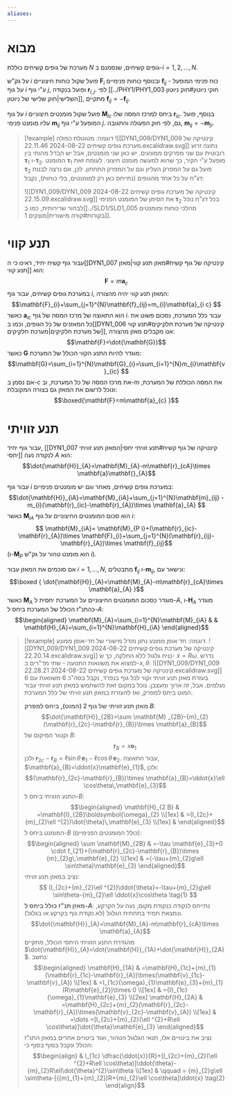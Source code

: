 ```yaml
---
aliases:
---
```



# מבוא
מערכת של גופים קשיחים כוללת $N$ גופים קשיחים, שנסמנם ב-$i=1,2,\dots,N$.

על גק"ש $i$ פועל שקול כוחות חיצוניים $\mathbf{F}_{i}$ ובנוסף כוחות פנימיים $\mathbf{f}_{ij}$ - כוח פנימי המופעל על גוף $i$ ע"י גוף $j$, ופועל בנקודה $\mathbf{r}_{i,j}$. לפי [[../PHY1/PHY1_003 חוקי ניוטון#חוק ניוטון השלישי|חוק שלישי של ניוטון]], מתקיים $\mathbf{f}_{ij}=-\mathbf{f}_{ij}$.

על גוף $i$ פועל שקול מומנטים חיצוניים $\mathbf{M}_{ic}$ ביחס למרכז המסה שלו $\mathbf{r}_{ic}$. בנוסף, פועל עליו מומנט פנימי $\mathbf{m}_{ij}$ המופעל ע"י גוף $j$. גם, לפי חוק הפעולה והתגובה, $\mathbf{m}_{ij}=-\mathbf{m}_{ji}$.

>[!example] דוגמה: מטוטלת כפולה
![[DYN1_009/DYN1_009 קינטיקה של מערכת גופים קשיחים 2024-08-22 22.11.46.excalidraw.svg]]
> נתונה זרוע רובוטית עם שני מפרקים ממונעים. יש כאן שני מומנטים, אבל יש הבדל מהותי בין $\boldsymbol{\tau}_{1}$ ו-$\boldsymbol{\tau}_{2}$. המומנט $\boldsymbol{\tau}_{1}$ מופעל ע"י הקיר, כך שהוא למעשה מומנט חיצוני. לעומת זאת $\boldsymbol{\tau}_{2}$ פועל גם על המפרק העליון וגם על המפרק התחתון. לכן, אם נרצה לבנות דג"ח על כל אחד מהגופים (נתייחס כאן רק למומנטים, בלי כוחות), נקבל:
> 
> ![[DYN1_009/DYN1_009 קינטיקה של מערכת גופים קשיחים 2024-08-22 22.15.09.excalidraw.svg]]
> את הסימן של המומנט הפנימי $\boldsymbol{\tau}_{2}$ בכל דג"ח נוכל לבחור שרירותית, כמו ב[[../SLD1/SLD1_005 מהלכי כוחות ומומנטים בקורות#קורה מישורית|מוצקים 1]].
> 


# תנע קווי
עבור גוף קשיח יחיד, ראינו כי ה[[DYN1_007 קינטיקה של גוף קשיח#מאזן תנע קווי|מאזן תנע קווי]] הוא:
$$\mathbf{F}=m\mathbf{a}_{c}$$
במערכת גופים קשיחים, עבור גוף $i$, המאזן תנע קווי יהיה מהצורה:
$$\mathbf{F}_{i}+\sum_{j=1}^{N}\mathbf{f}_{ij}=m_{i}\mathbf{a}_{i c} $$
כאשר $\mathbf{a}_{ic}$ הוא התאוצה של מרכז המסה של גוף $i$.
עבור כלל המערכת, נסכום פשוט את כל המאזנים של כל הגופים, וכמו ב[[DYN1_006 קינטיקה של מערכת חלקיקים#תנע קווי של מערכת חלקיקים|מערכת חלקיקים]], אנו מקבלים מאזן מהצורה:
$$\mathbf{F}=\dot{\mathbf{G}}$$
כאשר $\mathbf{G}$ מוגדר להיות התנע הקווי הכולל של המערכת:
$$\mathbf{G}=\sum_{i=1}^{N}\mathbf{G}_{i}=\sum_{i=1}^{N}m_{i}\mathbf{v}_{ic}  $$
אם נסמן ב-$c$ את מרכז המסה של כל המערכת, וב-$m$ את המסה הכוללת של המערכת, ונוכל לרשום את המאזן גם בצורה המקובלת:
$$\boxed{\mathbf{F}=m\mathbf{a}_{c} }$$

# תנע זוויתי
עבור גוף יחיד, [[DYN1_007 קינטיקה של גוף קשיח#תנע זוויתי יחסי|המאזן תנע זוויתי יחסי]] לנקודה נעה $A$ הוא:
$$\dot{\mathbf{H}}_{A}=\mathbf{M}_{A}-m\mathbf{r}_{cA}\times \mathbf{a}\mathbf{}_{A}$$

עבור גוף $i$ במערכת גופים קשיחים, מאחר וגם יש מומנטים פנימיים:
$$\dot{\mathbf{H}}_{iA}=\mathbf{M}_{iA}+\sum_{j=1}^{N}\mathbf{m}_{ij} -m_{i}(\mathbf{r}_{ic}-\mathbf{r}_{A})\times \mathbf{a}_{A} $$
כאשר $\mathbf{M}_{iA}$ הוא סכום המומנטים החיצוניים על גוף $i$:
$$ \mathbf{M}_{iA}= \mathbf{M}_{P i}+(\mathbf{r}_{ic}-\mathbf{r}_{A})\times \mathbf{F}_{i}+\sum_{j=1}^{N}(\mathbf{r}_{ij}-\mathbf{r}_{A})\times \mathbf{f}_{ij}$$
(ו-$\mathbf{M}_{P}$ הוא מומנט טהור על גק"ש $i$).

אם סוכמים את המאזן עבור $i=1,\dots,N$, מתבטלים $\mathbf{f}_{ij}$ ו-$\mathbf{m}_{ij}$, ונישאר עם:
$$\boxed {
\dot{\mathbf{H}}_{A}=\mathbf{M}_{A}-m\mathbf{r}_{cA}\times \mathbf{a}_{A}
 }$$
כאשר $\mathbf{M}_{A}$ מוגדר כסכום המומנטים החיצוניים על המערכת יחסית ל-$A$, ו-$\mathbf{H}_{A}$ מוגדר כהתנ"ז הכולל של המערכת ביחס ל-$A$:
$$\begin{aligned}
\mathbf{M}_{A}=\sum_{i=1}^{N}\mathbf{M}_{iA}  &  & \mathbf{H}_{A}=\sum_{i=1}^{N}\mathbf{H}_{iA}
\end{aligned}$$



>[!example] דוגמה: חד אופן ממונע
נתון מודל מישורי של חד-אופן ממונע.
> ![[DYN1_009/DYN1_009 קינטיקה של מערכת גופים קשיחים 2024-08-22 22.20.14.excalidraw.svg]]
> נניח גלגול ללא החלקה, כך ש- $\dot{x}=R\omega$.
> נדרש למצוא את משוואות התנועה - שתי מד"רים ב-$x,\theta$.
> ![[DYN1_009/DYN1_009 קינטיקה של מערכת גופים קשיחים 2024-08-22 22.28.21.excalidraw.svg]]
> בעזרת מאזן תנע זוויתי וקווי לכל גוף בנפרד, נקבל בסה"כ 6 משוואות עם 6 נעלמים. אבל, זה ארוך ומעצבן.
> נוכל במקום זאת להשתמש במאזן תנע זוויתי עבור המוט ביחס למפרק, ואז להעזרת במאזן תנע זוויתי של כלל המערכת.
> 
> **מאזן תנע זוויתי של גוף $2$ (המוט), ביחס למפרק $B$**:
> $$\dot{\mathbf{H}}_{2B}=\sum \mathbf{M} _{2B}-{m}_{2}(\mathbf{r}_{2c}-\mathbf{r}_{B})\times \mathbf{a}_{B}$$
> וקטור המיקום של $B$:
> $$\mathbf{r}_{B}=x\mathbf{e}_{1}$$
> ולכן $\mathbf{r}_{2c}-\mathbf{r}_{B}=\ell \sin\theta \,\mathbf{e}_{1}-\ell \cos\theta\,\mathbf{e}_{2}$. עבור התאוצה, $\mathbf{a}_{B}=\ddot{x}\mathbf{e}_{1}$, ולכן:
> $$(\mathbf{r}_{2c}-\mathbf{r}_{B})\times \mathbf{a}_{B}=\ddot{x}\ell \cos\theta\,\mathbf{e}_{3}$$
> התנע הזוויתי ביחס ל-$B$:
> $$\begin{aligned}
> \mathbf{H}_{2 B} & =\mathbf{I}_{2B}\boldsymbol{\omega}_{2} \\[1ex]
>  & =(I_{2c}+{m}_{2}\ell ^{2})\dot{\theta}\,\mathbf{e}_{3} \\[1ex]
>  & 
> \end{aligned}$$
> המומנט ביחס ל-$B$ (כולל המומנטים הפנימיים):
> $$\begin{aligned}
> \sum \mathbf{M}_{2B} & =-\tau \mathbf{e}_{3}+0 \cdot f_{21}+(\mathbf{r}_{2c}-\mathbf{r}_{B})\times {m}_{2}g\,\mathbf{e}_{2} \\[1ex]
>  & =(-\tau+{m}_{2}g\ell \sin\theta)\mathbf{e}_{3}
> \end{aligned}$$
> נציב במאזן תנע זוויתי:
> $$
> (I_{2c}+{m}_{2}\ell ^{2})\ddot{\theta}=-\tau+{m}_{2}g\ell \sin\theta-{m}_{2}\ell \ddot{x}\cos\theta \tag{1}
>  $$
>  **מאזן תנ"ז כולל ביחס ל-$A$**:
>  נתייחס לנקודה כנקודת מקום, נעה על הקרקע, ונמצאת תמיד בתחתית הגלגל (לא נקודת גוף בקרקע או בגלגל).
> $$\dot{\mathbf{H}}_{A}=\mathbf{M}_{A}-m\mathbf{r}_{cA}\times \mathbf{a}_{A}$$
> מהגדרת התנע הזוויתי היחסי הכולל, מתקיים $\dot{\mathbf{H}}_{A}=\dot{\mathbf{H}}_{1A}+\dot{\mathbf{H}}_{2A}$.
> נחשב:
> $$\begin{aligned}
>  \mathbf{H}_{1A} & =\mathbf{H}_{1c}+{m}_{1}(\mathbf{r}_{1c}-\mathbf{r}_{A})\times(\mathbf{v}_{1c}-\mathbf{v}_{A}) \\[1ex]
>  & =I_{1c}{\omega}_{1}\mathbf{e}_{3}+{m}_{1}(R\mathbf{e}_{2})\times 0 \\[1ex]
>  & ={I}_{1c}{\omega}_{1}\mathbf{e}_{3} \\[2ex]
> \mathbf{H}_{2A} & =\mathbf{H}_{2c}+{m}_{2}(\mathbf{r}_{2c}-\mathbf{r}_{A})\times(\mathbf{v}_{2c}-\mathbf{v}_{A}) \\[1ex]
>  & =\dots =[I_{2c}+{m}_{2}(\ell ^{2}+R\ell \cos\theta)]\dot{\theta}\mathbf{e}_{3}
> \end{aligned}$$
> נציב את ביטויים אלו, תנאי הגלגול הטהור, ועוד ביטויים אחרים במאזן התנ"ז הכולל ונקבל בסוף בסוף כי:
> $$\begin{align}
>  & I_{1c} \dfrac{\ddot{x}}{R}+[I_{2c}+{m}_{2}(\ell ^{2}+R\ell \cos\theta)]\ddot{\theta}-{m}_{2}R\ell\dot{\theta}^{2}\sin\theta \\[1ex]
>  & \qquad  = {m}_{2}g\ell \sin\theta-[({m}_{1}+{m}_{2})R+{m}_{2}\ell \cos\theta]\ddot{x} \tag{2}
> \end{align}$$
